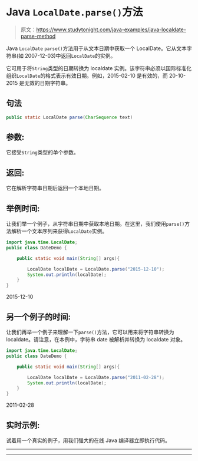 # Java `LocalDate.parse()`方法

> 原文：<https://www.studytonight.com/java-examples/java-localdate-parse-method>

Java `LocalDate` `parse()`方法用于从文本日期中获取一个 LocalDate。它从文本字符串(如 2007-12-03)中返回`LocalDate`的实例。

它可用于将`String`类型的日期转换为 localdate 实例。该字符串必须以国际标准化组织`LocalDate`的格式表示有效日期。例如，2015-02-10 是有效的，而 20-10-2015 是无效的日期字符串。

## 句法

```java
public static LocalDate parse(CharSequence text)
```

## 参数:

它接受`String`类型的单个参数。

## 返回:

它在解析字符串日期后返回一个本地日期。

## 举例时间:

让我们举一个例子，从字符串日期中获取本地日期。在这里，我们使用`parse()`方法解析一个文本序列来获得`LocalDate`实例。

```java
import java.time.LocalDate;
public class DateDemo {

	public static void main(String[] args){  

		LocalDate localDate = LocalDate.parse("2015-12-10");
		System.out.println(localDate);		
	}
}
```

2015-12-10

## 另一个例子的时间:

让我们再举一个例子来理解一下`parse()`方法，它可以用来将字符串转换为 localdate。请注意，在本例中，字符串 date 被解析并转换为 localdate 对象。

```java
import java.time.LocalDate;
public class DateDemo {

	public static void main(String[] args){  

		LocalDate localDate = LocalDate.parse("2011-02-28");
		System.out.println(localDate);		
	}
}
```

2011-02-28

## 实时示例:

试着用一个真实的例子，用我们强大的在线 Java 编译器立即执行代码。

* * *

* * *
